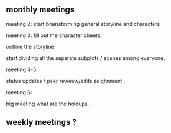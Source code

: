 ## monthly meetings
meeting 2:
start brainstorming general storyline and characters

meeting 3:
fill out the character cheets.

outline the storyline

start dividing all the separate subplots / scenes among everyone.

meeting 4-5:

status updates / peer revieuw/edits asighnment 


meeting 6:

big meeting what are the holdups.


## weekly meetings ?
